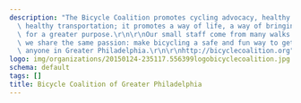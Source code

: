 ```yaml
---
description: "The Bicycle Coalition promotes cycling advocacy, healthy living and\
  \ healthy transportation; it promotes a way of life, a way of bringing people together\
  \ for a greater purpose.\r\n\r\nOur small staff come from many walks of life, but\
  \ we share the same passion: make bicycling a safe and fun way to get around for\
  \ anyone in Greater Philadelphia.\r\n\r\nhttp://bicyclecoalition.org"
logo: img/organizations/20150124-235117.556399logobicyclecoalition.jpg
schema: default
tags: []
title: Bicycle Coalition of Greater Philadelphia
---
```

